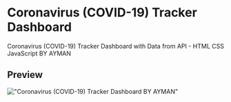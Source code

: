 # Coronavirus (COVID-19) Tracker Dashboard

Coronavirus (COVID-19) Tracker Dashboard with Data from API - HTML CSS JavaScript BY AYMAN



## Preview

!["Coronavirus (COVID-19) Tracker Dashboard BY AYMAN"](https://user-images.githubusercontent.com/67447840/113251512-971b0680-92ec-11eb-96cc-b928a6521e53.png "Coronavirus (COVID-19) Tracker Dashboard BY AYMAN")
